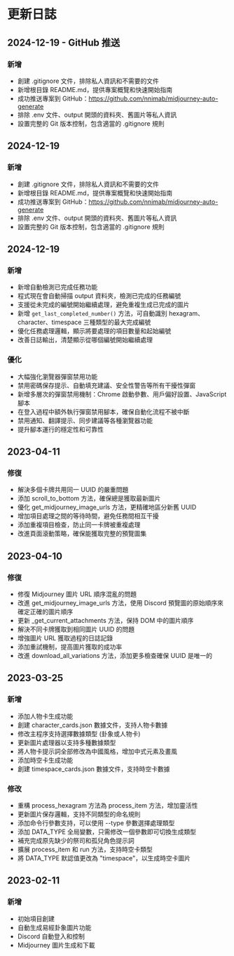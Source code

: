 # 更新日誌

## 2024-12-19 - GitHub 推送

### 新增
- 創建 .gitignore 文件，排除私人資訊和不需要的文件
- 新增根目錄 README.md，提供專案概覽和快速開始指南
- 成功推送專案到 GitHub：https://github.com/nnimab/midjourney-auto-generate
- 排除 .env 文件、output 開頭的資料夾、舊圖片等私人資訊
- 設置完整的 Git 版本控制，包含適當的 .gitignore 規則

## 2024-12-19

### 新增
- 創建 .gitignore 文件，排除私人資訊和不需要的文件
- 新增根目錄 README.md，提供專案概覽和快速開始指南
- 成功推送專案到 GitHub：https://github.com/nnimab/midjourney-auto-generate
- 排除 .env 文件、output 開頭的資料夾、舊圖片等私人資訊
- 設置完整的 Git 版本控制，包含適當的 .gitignore 規則

## 2024-12-19

### 新增
- 新增自動檢測已完成任務功能
- 程式現在會自動掃描 output 資料夾，檢測已完成的任務編號
- 支援從未完成的編號開始繼續處理，避免重複生成已完成的圖片
- 新增 `get_last_completed_number()` 方法，可自動識別 hexagram、character、timespace 三種類型的最大完成編號
- 優化任務處理邏輯，顯示將要處理的項目數量和起始編號
- 改善日誌輸出，清楚顯示從哪個編號開始繼續處理

### 優化
- 大幅強化瀏覽器彈窗禁用功能
- 禁用密碼保存提示、自動填充建議、安全性警告等所有干擾性彈窗
- 新增多層次的彈窗禁用機制：Chrome 啟動參數、用戶偏好設置、JavaScript 腳本
- 在登入過程中額外執行彈窗禁用腳本，確保自動化流程不被中斷
- 禁用通知、翻譯提示、同步建議等各種瀏覽器功能
- 提升腳本運行的穩定性和可靠性

## 2023-04-11

### 修復
- 解決多個卡牌共用同一 UUID 的嚴重問題
- 添加 scroll_to_bottom 方法，確保總是獲取最新圖片
- 優化 get_midjourney_image_urls 方法，更精確地區分新舊 UUID
- 增加項目處理之間的等待時間，避免任務間相互干擾
- 添加重複項目檢查，防止同一卡牌被重複處理
- 改進頁面滾動策略，確保能獲取完整的預覽圖集

## 2023-04-10

### 修復
- 修復 Midjourney 圖片 URL 順序混亂的問題
- 改進 get_midjourney_image_urls 方法，使用 Discord 預覽圖的原始順序來確定正確的圖片順序
- 更新 _get_current_attachments 方法，保持 DOM 中的圖片順序
- 解決不同卡牌獲取到相同圖片 UUID 的問題
- 增強圖片 URL 獲取過程的日誌記錄
- 添加重試機制，提高圖片獲取的成功率
- 改進 download_all_variations 方法，添加更多檢查確保 UUID 是唯一的

## 2023-03-25

### 新增
- 添加人物卡生成功能
- 創建 character_cards.json 數據文件，支持人物卡數據
- 修改主程序支持選擇數據類型 (卦象或人物卡)
- 更新圖片處理器以支持多種數據類型
- 將人物卡提示詞全部修改為中國風格，增加中式元素及畫風
- 添加時空卡生成功能
- 創建 timespace_cards.json 數據文件，支持時空卡數據

### 修改
- 重構 process_hexagram 方法為 process_item 方法，增加靈活性
- 更新圖片保存邏輯，支持不同類型的命名規則
- 添加命令行參數支持，可以使用 --type 參數選擇處理類型
- 添加 DATA_TYPE 全局變數，只需修改一個參數即可切換生成類型
- 補充完成原先缺少的祭司和孤兒角色提示詞
- 擴展 process_item 和 run 方法，支持時空卡類型
- 將 DATA_TYPE 默認值更改為 "timespace"，以生成時空卡圖片

## 2023-02-11

### 新增
- 初始項目創建
- 自動生成易經卦象圖片功能
- Discord 自動登入和控制
- Midjourney 圖片生成和下載